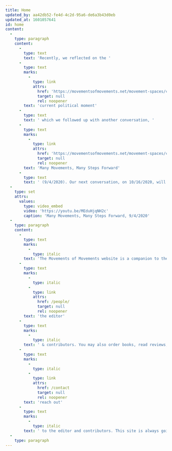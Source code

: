 ```yaml
---
title: Home
updated_by: aa42db52-fe4d-4c2d-95a6-de6a3b43d0eb
updated_at: 1601057641
id: home
content:
  -
    type: paragraph
    content:
      -
        type: text
        text: 'Recently, we reflected on the '
      -
        type: text
        marks:
          -
            type: link
            attrs:
              href: 'https://movementsofmovements.net/movement-spaces/conversations/the-nature-and-meaning-of-our-moment-7-24-2020'
              target: null
              rel: noopener
        text: 'current political moment'
      -
        type: text
        text: ' which we followed up with another conversation, '
      -
        type: text
        marks:
          -
            type: link
            attrs:
              href: 'https://movementsofmovements.net/movement-spaces/conversations'
              target: null
              rel: noopener
        text: 'Many Movements, Many Steps Forward'
      -
        type: text
        text: ' (9/4/2020). Our next conversation, on 10/16/2020, will look at the US elections from a global perspective (announcement to follow). '
  -
    type: set
    attrs:
      values:
        type: video_embed
        video: 'https://youtu.be/MEduHjqNH2c'
        caption: 'Many Movements, Many Steps Forward, 9/4/2020'
  -
    type: paragraph
    content:
      -
        type: text
        marks:
          -
            type: italic
        text: 'The Movements of Movements website is a companion to the book series. It includes updates from '
      -
        type: text
        marks:
          -
            type: italic
          -
            type: link
            attrs:
              href: /people/
              target: null
              rel: noopener
        text: 'the editor'
      -
        type: text
        marks:
          -
            type: italic
        text: ' & contributors. You may also order books, read reviews, learn about continuing conversations, as well as '
      -
        type: text
        marks:
          -
            type: italic
          -
            type: link
            attrs:
              href: /contact
              target: null
              rel: noopener
        text: 'reach out'
      -
        type: text
        marks:
          -
            type: italic
        text: ' to the editor and contributors. This site is always going to be work-in-progress and is still under construction. '
  -
    type: paragraph
---
```

